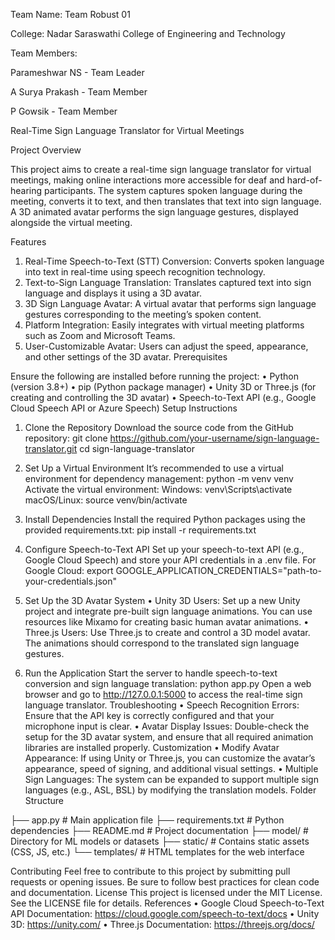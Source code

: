 Team Name: Team Robust 01


College: Nadar Saraswathi College of Engineering and Technology



Team Members:

Parameshwar NS - Team Leader


A Surya Prakash - Team Member


P Gowsik - Team Member


Real-Time Sign Language Translator for Virtual Meetings

Project Overview

This project aims to create a real-time sign language translator for virtual meetings, making online interactions more accessible for deaf and hard-of-hearing participants. The system captures spoken language during the meeting, converts it to text, and then translates that text into sign language. A 3D animated avatar performs the sign language gestures, displayed alongside the virtual meeting.

Features


1. Real-Time Speech-to-Text (STT) Conversion: Converts spoken language into text in real-time using speech recognition technology.
2. Text-to-Sign Language Translation: Translates captured text into sign language and displays it using a 3D avatar.
3. 3D Sign Language Avatar: A virtual avatar that performs sign language gestures corresponding to the meeting’s spoken content.
4. Platform Integration: Easily integrates with virtual meeting platforms such as Zoom and Microsoft Teams.
5. User-Customizable Avatar: Users can adjust the speed, appearance, and other settings of the 3D avatar.
Prerequisites

Ensure the following are installed before running the project:
• Python (version 3.8+)
• pip (Python package manager)
• Unity 3D or Three.js (for creating and controlling the 3D avatar)
• Speech-to-Text API (e.g., Google Cloud Speech API or Azure Speech)
Setup Instructions
1. Clone the Repository
Download the source code from the GitHub repository:
git clone https://github.com/your-username/sign-language-translator.git
cd sign-language-translator
2. Set Up a Virtual Environment
It’s recommended to use a virtual environment for dependency management:
python -m venv venv
Activate the virtual environment:
Windows: venv\Scripts\activate
macOS/Linux: source venv/bin/activate

3. Install Dependencies
Install the required Python packages using the provided requirements.txt:
pip install -r requirements.txt

4. Configure Speech-to-Text API
Set up your speech-to-text API (e.g., Google Cloud Speech) and store your API credentials in a .env file.
For Google Cloud: export GOOGLE_APPLICATION_CREDENTIALS="path-to-your-credentials.json"

5. Set Up the 3D Avatar System
• Unity 3D Users: Set up a new Unity project and integrate pre-built sign language animations. You can use resources like Mixamo for creating basic human avatar animations.
• Three.js Users: Use Three.js to create and control a 3D model avatar. The animations should correspond to the translated sign language gestures.

6. Run the Application
Start the server to handle speech-to-text conversion and sign language translation:
python app.py
Open a web browser and go to http://127.0.0.1:5000 to access the real-time sign language translator.
Troubleshooting
• Speech Recognition Errors: Ensure that the API key is correctly configured and that your microphone input is clear.
• Avatar Display Issues: Double-check the setup for the 3D avatar system, and ensure that all required animation libraries are installed properly.
Customization
• Modify Avatar Appearance: If using Unity or Three.js, you can customize the avatar’s appearance, speed of signing, and additional visual settings.
• Multiple Sign Languages: The system can be expanded to support multiple sign languages (e.g., ASL, BSL) by modifying the translation models.
Folder Structure

├── app.py                # Main application file
├── requirements.txt       # Python dependencies
├── README.md              # Project documentation
├── model/                 # Directory for ML models or datasets
├── static/                # Contains static assets (CSS, JS, etc.)
└── templates/             # HTML templates for the web interface

Contributing
Feel free to contribute to this project by submitting pull requests or opening issues. Be sure to follow best practices for clean code and documentation.
License
This project is licensed under the MIT License. See the LICENSE file for details.
References
• Google Cloud Speech-to-Text API Documentation: https://cloud.google.com/speech-to-text/docs
• Unity 3D: https://unity.com/
• Three.js Documentation: https://threejs.org/docs/
